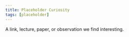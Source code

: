 ```yaml
---
title: Placeholder Curiosity
tags: [placeholder]
---
```

A link, lecture, paper, or observation we find interesting.
